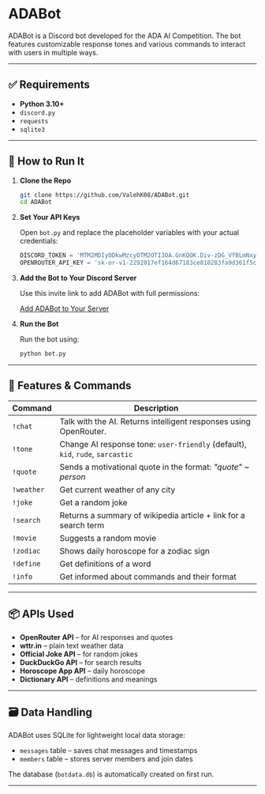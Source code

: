 
# ADABot
ADABot is a Discord bot developed for the ADA AI Competition. The bot features customizable response tones and various commands to interact with users in multiple ways.

---

## ✅ Requirements

- **Python 3.10+**
- `discord.py`
- `requests`
- `sqlite3`
---

## 🚀 How to Run It

1. **Clone the Repo**

   ```bash
   git clone https://github.com/ValehK08/ADABot.git
   cd ADABot
   ```

2. **Set Your API Keys**

   Open `bot.py` and replace the placeholder variables with your actual credentials:

   ```python
   DISCORD_TOKEN = 'MTM2MDIyODkwMzcyOTM2OTI3OA.GnKQOK.Div-zDG_VfBLmNxyC_ZhyZFDGoP4bj1_DXPveA'
   OPENROUTER_API_KEY = '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'
   ```

3. **Add the Bot to Your Discord Server**

   Use this invite link to add ADABot with full permissions:

   [Add ADABot to Your Server](https://discord.com/oauth2/authorize?client_id=1360228903729369278&permissions=8&integration_type=0&scope=bot)

4. **Run the Bot**

   Run the bot using:

   ```bash
   python bot.py
   ```

---

## 🧠 Features & Commands

| Command       | Description                                                                 |
|---------------|-----------------------------------------------------------------------------|
| `!chat`       | Talk with the AI. Returns intelligent responses using OpenRouter.           |
| `!tone`       | Change AI response tone: `user-friendly` (default), `kid`, `rude`, `sarcastic` |
| `!quote`      | Sends a motivational quote in the format: *"quote" ~ person*                |
| `!weather`    | Get current weather of any city                   |
| `!joke`       | Get a random joke                                                           |
| `!search`     | Returns a summary of wikipedia article + link for a search term         |
| `!movie`      | Suggests a random movie                                                     |
| `!zodiac`     | Shows daily horoscope for a zodiac sign              |
| `!define`     | Get definitions of a word                         |
| `!info`     | Get informed about commands and their format                        |

---

## 📦 APIs Used

- **OpenRouter API** – for AI responses and quotes
- **wttr.in** – plain text weather data
- **Official Joke API** – for random jokes
- **DuckDuckGo API** – for search results
- **Horoscope App API** – daily horoscope
- **Dictionary API** – definitions and meanings

---

## 🗃️ Data Handling

ADABot uses SQLite for lightweight local data storage:

- `messages` table – saves chat messages and timestamps
- `members` table – stores server members and join dates

The database (`botdata.db`) is automatically created on first run.

---
